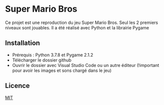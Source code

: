 # Super Mario Bros
Ce projet est une reproduction du jeu Super Mario Bros. Seul les 2 premiers niveaux sont jouables. Il a été réalisé avec Python et la librairie Pygame

## Installation 
- Prérequis : Python 3.7.8 et Pygame 2.1.2
- Télécharger le dossier github
- Ouvrir le dossier avec Visual Studio Code ou un autre éditeur (!important pour avoir les images et sons chargé dans le jeu)

## Licence
[MIT](https://choosealicense.com/licenses/mit/)
